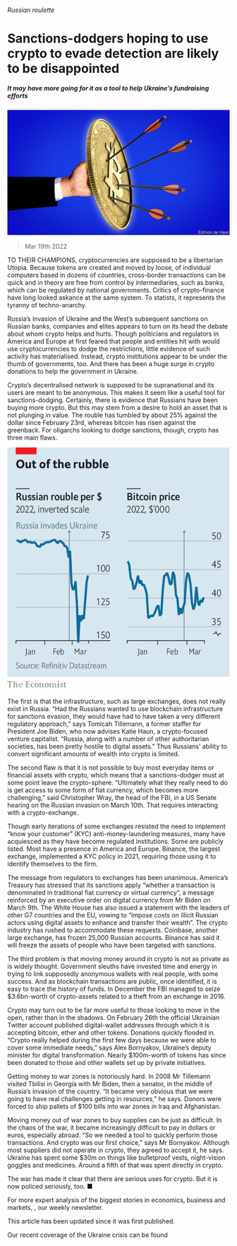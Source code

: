 ###### Russian roulette

# Sanctions-dodgers hoping to use crypto to evade detection are likely to be disappointed 

##### It may have more going for it as a tool to help Ukraine’s fundraising efforts 

![image](images/20220319_fnd001.jpg) 

> Mar 19th 2022 

TO THEIR CHAMPIONS, cryptocurrencies are supposed to be a libertarian Utopia. Because tokens are created and moved by loose,  of individual computers based in dozens of countries, cross-border transactions can be quick and in theory are free from control by intermediaries, such as banks, which can be regulated by national governments. Critics of crypto-finance have long looked askance at the same system. To statists, it represents the tyranny of techno-anarchy.

Russia’s invasion of Ukraine and the West’s subsequent sanctions on Russian banks, companies and elites appears to turn on its head the debate about whom crypto helps and hurts. Though politicians and regulators in America and Europe at first feared that people and entities hit with  would use cryptocurrencies to dodge the restrictions, little evidence of such activity has materialised. Instead, crypto institutions appear to be under the thumb of governments, too. And there has been a huge surge in crypto donations to help the government in Ukraine.


Crypto’s decentralised network is supposed to be supranational and its users are meant to be anonymous. This makes it seem like a useful tool for sanctions-dodging. Certainly, there is evidence that Russians have been buying more crypto. But this may stem from a desire to hold an asset that is not plunging in value. The rouble has tumbled by about 25% against the dollar since February 23rd, whereas bitcoin has risen against the greenback. For oligarchs looking to dodge sanctions, though, crypto has three main flaws.

![image](images/20220319_FNC659_0.png) 


The first is that the infrastructure, such as large exchanges, does not really exist in Russia. “Had the Russians wanted to use blockchain infrastructure for sanctions evasion, they would have had to have taken a very different regulatory approach,” says Tomicah Tillemann, a former staffer for President Joe Biden, who now advises Katie Haun, a crypto-focused venture capitalist. “Russia, along with a number of other authoritarian societies, has been pretty hostile to digital assets.” Thus Russians’ ability to convert significant amounts of wealth into crypto is limited.

The second flaw is that it is not possible to buy most everyday items or financial assets with crypto, which means that a sanctions-dodger must at some point leave the crypto-sphere. “Ultimately what they really need to do is get access to some form of fiat currency, which becomes more challenging,” said Christopher Wray, the head of the FBI, in a US Senate hearing on the Russian invasion on March 10th. That requires interacting with a crypto-exchange.

Though early iterations of some exchanges resisted the need to implement “know your customer” (KYC) anti-money-laundering measures, many have acquiesced as they have become regulated institutions. Some are publicly listed. Most have a presence in America and Europe. Binance, the largest exchange, implemented a KYC policy in 2021, requiring those using it to identify themselves to the firm.

The message from regulators to exchanges has been unanimous. America’s Treasury has stressed that its sanctions apply “whether a transaction is denominated in traditional fiat currency or virtual currency”, a message reinforced by an executive order on digital currency from Mr Biden on March 9th. The White House has also issued a statement with the leaders of other G7 countries and the EU, vowing to “impose costs on illicit Russian actors using digital assets to enhance and transfer their wealth”. The crypto industry has rushed to accommodate these requests. Coinbase, another large exchange, has frozen 25,000 Russian accounts. Binance has said it will freeze the assets of people who have been targeted with sanctions.

The third problem is that moving money around in crypto is not as private as is widely thought. Government sleuths have invested time and energy in trying to link supposedly anonymous wallets with real people, with some success. And as blockchain transactions are public, once identified, it is easy to trace the history of funds. In December the FBI managed to seize $3.6bn-worth of crypto-assets related to a theft from an exchange in 2016.

Crypto may turn out to be far more useful to those looking to move in the open, rather than in the shadows. On February 26th the official Ukrainian Twitter account published digital-wallet addresses through which it is accepting bitcoin, ether and other tokens. Donations quickly flooded in. “Crypto really helped during the first few days because we were able to cover some immediate needs,” says Alex Bornyakov, Ukraine’s deputy minister for digital transformation. Nearly $100m-worth of tokens has since been donated to those and other wallets set up by private initiatives.

Getting money to war zones is notoriously hard. In 2008 Mr Tillemann visited Tbilisi in Georgia with Mr Biden, then a senator, in the middle of Russia’s invasion of the country. “It became very obvious that we were going to have real challenges getting in resources,” he says. Donors were forced to ship pallets of $100 bills into war zones in Iraq and Afghanistan.

Moving money out of war zones to buy supplies can be just as difficult. In the chaos of the war, it became increasingly difficult to pay in dollars or euros, especially abroad. “So we needed a tool to quickly perform those transactions. And crypto was our first choice,” says Mr Bornyakov. Although most suppliers did not operate in crypto, they agreed to accept it, he says. Ukraine has spent some $30m on things like bulletproof vests, night-vision goggles and medicines. Around a fifth of that was spent directly in crypto.

The war has made it clear that there are serious uses for crypto. But it is now policed seriously, too. ■

For more expert analysis of the biggest stories in economics, business and markets, , our weekly newsletter.

 This article has been updated since it was first published.

Our recent coverage of the Ukraine crisis can be found 

